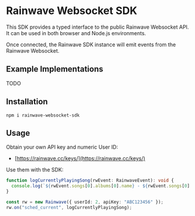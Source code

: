 # Rainwave Websocket SDK

This SDK provides a typed interface to the public Rainwave Websocket API. It can be used in both browser and Node.js environments.

Once connected, the Rainwave SDK instance will emit events from the Rainwave Websocket.

## Example Implementations

TODO

## Installation

```
npm i rainwave-websocket-sdk
```

## Usage

Obtain your own API key and numeric User ID:

- [https://rainwave.cc/keys/](https://rainwave.cc/keys/)

Use them with the SDK:

```typescript
function logCurrentlyPlayingSong(rwEvent: RainwaveEvent): void {
  console.log(`${rwEvent.songs[0].albums[0].name} - ${rwEvent.songs[0].title}`);
}

const rw = new Rainwave({ userId: 2, apiKey: "ABC123456" });
rw.on("sched_current", logCurrentlyPlayingSong);
```
